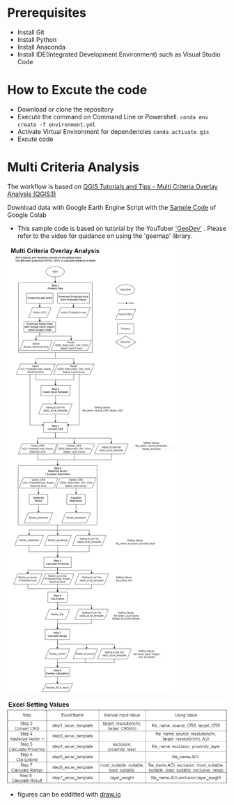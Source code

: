 
# Prerequisites
- Install Git
- Install Python
- Install Anaconda
- Install IDE(Integrated Development Environment) such as Visual Studio Code

# How to Excute the code
- Download or clone the repository
- Execute the command on Command Line or Powershell.
`conda env create -f environment.yml`
- Activate Virtual Environment for dependencies
`conda activate gis`
- Excute code


# Multi Criteria Analysis
The workflow is based on [QGIS Tutorials and Tips - Multi Criteria Overlay Analysis (QGIS3)](https://www.qgistutorials.com/en/docs/3/multi_criteria_overlay.html)

Download data with Google Earth Engine Script with the [Sample Code](https://colab.research.google.com/drive/1uMmtVNNbjE_4-qoH3WjihAMtjb1P1fSv?usp=sharing) of Google Colab
* This sample code is based on tutorial by the YouTuber ['GeoDev'](https://www.youtube.com/watch?v=7fC7YqhoOPE) . Please refer to the video for quidance on using the 'geemap' library.

![flowchart](flowchart.png)

![setting_values](setting_values.png)

* figures can be edditted with [draw.io](draw.io)
